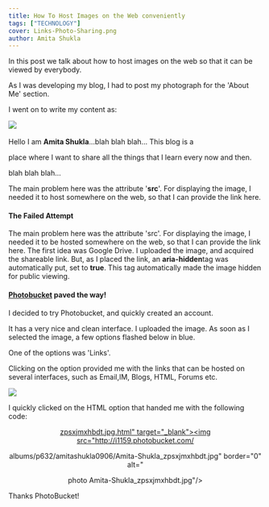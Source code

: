 ```yaml
---
title: How To Host Images on the Web conveniently
tags: ["TECHNOLOGY"]
cover: Links-Photo-Sharing.png
author: Amita Shukla
---
```



In this post we talk about how to host images on the web so that it can be viewed by everybody. 


As I was developing my blog, I had to post my photograph for the 'About Me' section.

I went on to write my content as: 
 


 <div class=\"textwidget\">
 <img height=\"240\" src=\"\" style=\"margin-bottom: 10px;\" width=\"240\" /> <br />
 <br />
 Hello I am <strong>Amita Shukla</strong>...blah blah blah... This blog is a

 place where I want to share all the things that I learn every now and then.

 blah blah blah...<br />
 <center> </center>
 </div>

 
The main problem here was the attribute '**src**'. For displaying the image, I needed it to host somewhere on the web, so that I can provide the link here.

#### The Failed Attempt

The main problem here was the attribute 'src'. For displaying the image, I needed it to be hosted somewhere on the web, so that I can provide the link here. 
The first idea was Google Drive. I uploaded the image, and acquired the shareable link. But, as I placed the link, an **aria-hidden**tag was automatically put, set to **true**. This tag automatically made the image hidden for public viewing. 


 


#### [Photobucket](http://s1159.photobucket.com/) paved the way!

I decided to try Photobucket, and quickly created an account.

It has a very nice and clean interface. I uploaded the image. As soon as I selected the image, a few options flashed below in blue.

One of the options was 'Links'.

Clicking on the option provided me with the links that can be hosted on several interfaces, such as Email,IM, Blogs, HTML, Forums etc. 
 


[![](http://4.bp.blogspot.com/-iK89vvb5cvc/VppfHBKQoMI/AAAAAAAAAww/JYX_Z8BNOc8/s400/Links-Photo-Sharing.png)](http://4.bp.blogspot.com/-iK89vvb5cvc/VppfHBKQoMI/AAAAAAAAAww/JYX_Z8BNOc8/s1600/Links-Photo-Sharing.png)

 


 
I quickly clicked on the HTML option that handed me with the following code:

 



 <center>
 <a href=\"http://s1159.photobucket.com/user/amitashukla0906/media/Amita-Shukla_

 zpsxjmxhbdt.jpg.html\" target=\"_blank\"><img src=\"http://i1159.photobucket.com/

 albums/p632/amitashukla0906/Amita-Shukla_zpsxjmxhbdt.jpg\" border=\"0\" alt=\"

 photo Amita-Shukla_zpsxjmxhbdt.jpg\"/></a>
 </center>

 


 


Thanks PhotoBucket!

